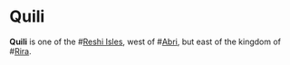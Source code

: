 # Quili

**Quili** is one of the #[Reshi Isles](locations/reshi-isles), west of #[Abri](locations/abri), but east of the kingdom of #[Rira](locations/rira).
